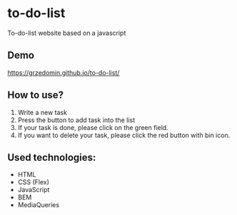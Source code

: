 # to-do-list
To-do-list website based on a javascript

## Demo
https://grzedomin.github.io/to-do-list/

## How to use?
1. Write a new task
2. Press the button to add task into the list
3. If your task is done, please click on the green field.
4. If you want to delete your task, please click the red button with bin icon.


## Used technologies:
- HTML
- CSS (Flex)
- JavaScript
- BEM
- MediaQueries
